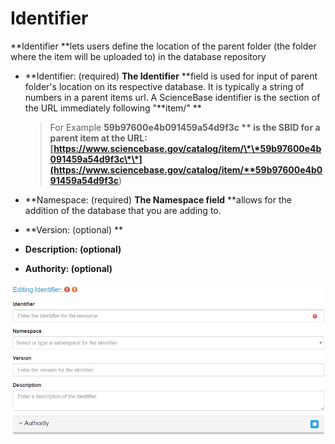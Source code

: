 # Identifier

**Identifier **lets users define the location of the parent folder \(the folder where the item will be uploaded to\) in the database repository

* **Identifier: \(required\) **The Identifier** **field is used for input of parent folder's location on its respective database. It is typically a string of numbers in a parent items url.  A ScienceBase identifier is the section of the URL immediately following "**item/"  **

  > For Example **59b97600e4b091459a54d9f3c ** is the SBID for a parent item at the URL: [https://www.sciencebase.gov/catalog/item/\*\*59b97600e4b091459a54d9f3c\*\*](https://www.sciencebase.gov/catalog/item/**59b97600e4b091459a54d9f3c**)

* **Namespace: \(required\) **The Namespace field** **allows for the addition of the database that you are adding to.

* **Version: \(optional\) **
* **Description: \(optional\)**
* **Authority: \(optional\)**

![](/assets/Identifier_Window.png)


